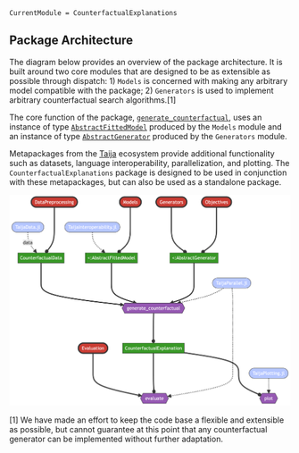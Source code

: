 

``` @meta
CurrentModule = CounterfactualExplanations 
```

## Package Architecture

The diagram below provides an overview of the package architecture. It is built around two core modules that are designed to be as extensible as possible through dispatch: 1) `Models` is concerned with making any arbitrary model compatible with the package; 2) `Generators` is used to implement arbitrary counterfactual search algorithms.[1]

The core function of the package, [`generate_counterfactual`](@ref), uses an instance of type [`AbstractFittedModel`](@ref) produced by the `Models` module and an instance of type [`AbstractGenerator`](@ref) produced by the `Generators` module.

Metapackages from the [Taija](https://github.com/JuliaTrustworthyAI) ecosystem provide additional functionality such as datasets, language interoperability, parallelization, and plotting. The `CounterfactualExplanations` package is designed to be used in conjunction with these metapackages, but can also be used as a standalone package.

![](architecture_files/figure-commonmark/mermaid-figure-1.png)

[1] We have made an effort to keep the code base a flexible and extensible as possible, but cannot guarantee at this point that any counterfactual generator can be implemented without further adaptation.
